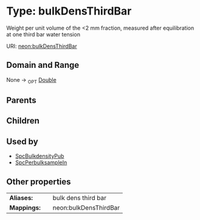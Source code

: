 
# Type: bulkDensThirdBar


Weight per unit volume of the <2 mm fraction, measured after equilibration at one third bar water tension

URI: [neon:bulkDensThirdBar](https://data.neonscience.org/bulkDensThirdBar)


## Domain and Range

None ->  <sub>OPT</sub> [Double](types/Double.md)

## Parents


## Children


## Used by

 * [SpcBulkdensityPub](SpcBulkdensityPub.md)
 * [SpcPerbulksampleIn](SpcPerbulksampleIn.md)

## Other properties

|  |  |  |
| --- | --- | --- |
| **Aliases:** | | bulk dens third bar |
| **Mappings:** | | neon:bulkDensThirdBar |

